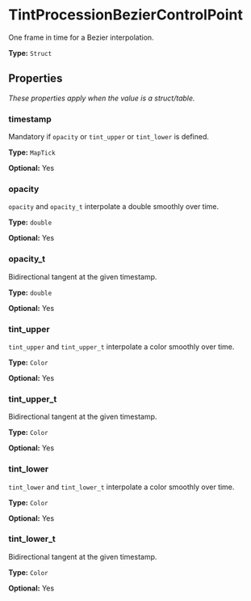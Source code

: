 # TintProcessionBezierControlPoint

One frame in time for a Bezier interpolation.

**Type:** `Struct`

## Properties

*These properties apply when the value is a struct/table.*

### timestamp

Mandatory if `opacity` or `tint_upper` or `tint_lower` is defined.

**Type:** `MapTick`

**Optional:** Yes

### opacity

`opacity` and `opacity_t` interpolate a double smoothly over time.

**Type:** `double`

**Optional:** Yes

### opacity_t

Bidirectional tangent at the given timestamp.

**Type:** `double`

**Optional:** Yes

### tint_upper

`tint_upper` and `tint_upper_t` interpolate a color smoothly over time.

**Type:** `Color`

**Optional:** Yes

### tint_upper_t

Bidirectional tangent at the given timestamp.

**Type:** `Color`

**Optional:** Yes

### tint_lower

`tint_lower` and `tint_lower_t` interpolate a color smoothly over time.

**Type:** `Color`

**Optional:** Yes

### tint_lower_t

Bidirectional tangent at the given timestamp.

**Type:** `Color`

**Optional:** Yes

